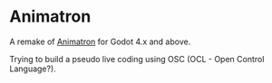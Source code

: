 # Animatron

A remake of [Animatron](https://github.com/loopier/animatron-godot3) for Godot 4.x and above.

Trying to build a pseudo live coding using OSC (OCL - Open Control Language?).
